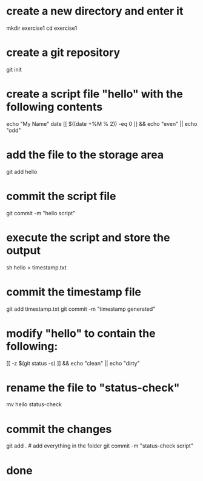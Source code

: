 # create a new directory and enter it
mkdir exercise1
cd exercise1

# create a git repository
git init

# create a script file "hello" with the following contents
echo "My Name"
date
[[ $((date +%M % 2)) -eq 0 ]] && echo "even" || echo "odd"

# add the file to the storage area
git add hello

# commit the script file
git commit -m "hello script"

# execute the script and store the output
sh hello > timestamp.txt

# commit the timestamp file
git add timestamp.txt
git commit -m "timestamp generated"

# modify "hello" to contain the following:
[[ -z $(git status -s) ]] && echo "clean" || echo "dirty"

# rename the file to "status-check"
mv hello status-check

# commit the changes
git add . # add everything in the folder
git commit -m "status-check script"

# done
